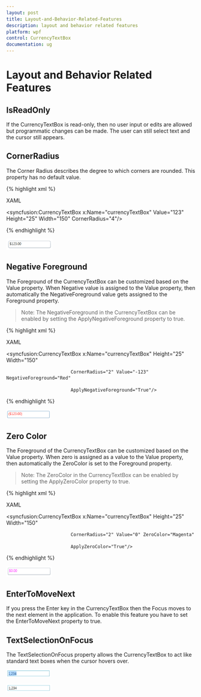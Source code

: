 ```yaml
---
layout: post
title: Layout-and-Behavior-Related-Features
description: layout and behavior related features
platform: wpf
control: CurrencyTextBox 
documentation: ug
---
```


# Layout and Behavior Related Features

## IsReadOnly

If the CurrencyTextBox is read-only, then no user input or edits are allowed but programmatic changes can be made. The user can still select text and the cursor still appears.

## CornerRadius

The Corner Radius describes the degree to which corners are rounded. This property has no default value.



{% highlight xml %}

XAML



<syncfusion:CurrencyTextBox x:Name="currencyTextBox" Value="123" Height="25" Width="150" CornerRadius="4"/>

{% endhighlight %}

![](Layout-and-Behavior-Related-Features_images/Layout-and-Behavior-Related-Features_img1.png)



## Negative Foreground

The Foreground of the CurrencyTextBox can be customized based on the Value property. When Negative value is assigned to the Value property, then automatically the NegativeForeground value gets assigned to the Foreground property.

> Note: The NegativeForeground in the CurrencyTextBox can be enabled by setting the ApplyNegativeForeground property to true.


{% highlight xml %}

XAML



<syncfusion:CurrencyTextBox x:Name="currencyTextBox" Height="25" Width="150" 

                            CornerRadius="2" Value="-123" NegativeForeground="Red" 

                            ApplyNegativeForeground="True"/>

{% endhighlight %}

![](Layout-and-Behavior-Related-Features_images/Layout-and-Behavior-Related-Features_img2.png)



## Zero Color

The Foreground of the CurrencyTextBox can be customized based on the Value property. When zero is assigned as a value to the Value property, then automatically the ZeroColor is set to the Foreground property.

> Note: The ZeroColor in the CurrencyTextBox can be enabled by setting the ApplyZeroColor property to true.



{% highlight xml %}

XAML



<syncfusion:CurrencyTextBox x:Name="currencyTextBox" Height="25" Width="150" 

                            CornerRadius="2" Value="0" ZeroColor="Magenta" 

                            ApplyZeroColor="True"/>
{% endhighlight %}


![](Layout-and-Behavior-Related-Features_images/Layout-and-Behavior-Related-Features_img3.png)



## EnterToMoveNext

If you press the Enter key in the CurrencyTextBox then the Focus moves to the next element in the application. To enable this feature you have to set the EnterToMoveNext property to true.

## TextSelectionOnFocus

The TextSelectionOnFocus property allows the CurrencyTextBox to act like standard text boxes when the cursor hovers over. 



![](Layout-and-Behavior-Related-Features_images/Layout-and-Behavior-Related-Features_img4.png)





![](Layout-and-Behavior-Related-Features_images/Layout-and-Behavior-Related-Features_img5.png)



